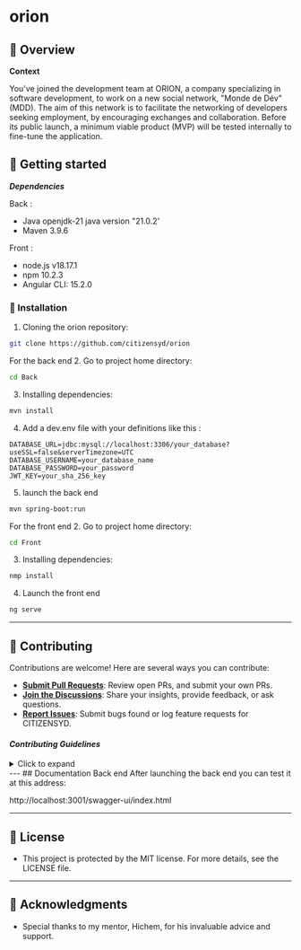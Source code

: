 # orion

## 📍 Overview

**Context**

You've joined the development team at ORION, a company specializing in software development, to work on a new social network, "Monde de Dév" (MDD). The aim of this network is to facilitate the networking of developers seeking employment, by encouraging exchanges and collaboration. Before its public launch, a minimum viable product (MVP) will be tested internally to fine-tune the application.

## 🚀 Getting started

***Dependencies***

Back :
- Java openjdk-21 java version "21.0.2'
- Maven 3.9.6
    
Front :
- node.js v18.17.1
- npm 10.2.3
- Angular CLI: 15.2.0
### 🔧 Installation

1. Cloning the orion repository:
```sh
git clone https://github.com/citizensyd/orion
```
For the back end
2. Go to project home directory:
```sh
cd Back
```

3. Installing dependencies:
```sh
mvn install
```
4. Add a dev.env file with your definitions like this :
```
DATABASE_URL=jdbc:mysql://localhost:3306/your_database?useSSL=false&serverTimezone=UTC
DATABASE_USERNAME=your_database_name
DATABASE_PASSWORD=your_password
JWT_KEY=your_sha_256_key
```
5. launch the back end
```sh
mvn spring-boot:run
```
For the front end
2. Go to project home directory:
```sh
cd Front
```

3. Installing dependencies:
```sh
nmp install
```
4. Launch the front end
```sh
ng serve
```
---

## 🤝 Contributing

Contributions are welcome! Here are several ways you can contribute:

- **[Submit Pull Requests](https://github.com/citizensyd/telesport/blob/main/CONTRIBUTING.md)**: Review open PRs, and submit your own PRs.
- **[Join the Discussions](https://github.com/citizensyd/telesport/discussions)**: Share your insights, provide feedback, or ask questions.
- **[Report Issues](https://github.com/citizensyd/telesport/issues)**: Submit bugs found or log feature requests for CITIZENSYD.

#### *Contributing Guidelines*

<details closed>
<summary>Click to expand</summary>

1. **Fork the Repository**: Start by forking the project repository to your GitHub account.
2. **Clone Locally**: Clone the forked repository to your local machine using a Git client.
   ```sh
   git clone <your-forked-repo-url>
   ```
3. **Create a New Branch**: Always work on a new branch, giving it a descriptive name.
   ```sh
   git checkout -b new-feature-x
   ```
4. **Make Your Changes**: Develop and test your changes locally.
5. **Commit Your Changes**: Commit with a clear and concise message describing your updates.
   ```sh
   git commit -m 'Implemented new feature x.'
   ```
6. **Push to GitHub**: Push the changes to your forked repository.
   ```sh
   git push origin new-feature-x
   ```
7. **Submit a Pull Request**: Create a PR against the original project repository. Clearly describe the changes and their motivations.

Once your PR is reviewed and approved, it will be merged into the main branch.

</details>
---
## Documentation Back end
After launching the back end you can test it at this address:

http://localhost:3001/swagger-ui/index.html

---

## 📄 License


- This project is protected by the MIT license. For more details, see the LICENSE file.
---

## 👏 Acknowledgments

- Special thanks to my mentor, Hichem, for his invaluable advice and support.
